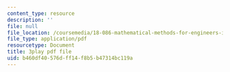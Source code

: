```yaml
---
content_type: resource
description: ''
file: null
file_location: /coursemedia/18-086-mathematical-methods-for-engineers-ii-spring-2006/b460df40576dff14f8b5b47314bc119a_sleOqiMUTXE.pdf
file_type: application/pdf
resourcetype: Document
title: 3play pdf file
uid: b460df40-576d-ff14-f8b5-b47314bc119a
---
```

